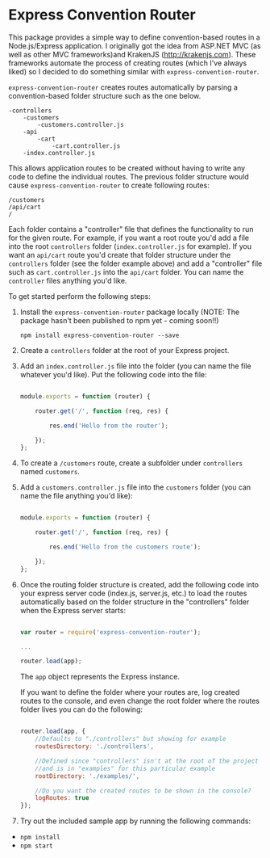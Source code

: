 # Express Convention Router

This package provides a simple way to define convention-based routes in a Node.js/Express application. I originally got the idea from ASP.NET MVC (as well as other MVC frameworks)and KrakenJS (http://krakenjs.com). These frameworks automate the process of creating routes (which I've always liked) so I decided to do something similar with `express-convention-router`.

`express-convention-router` creates routes automatically by parsing a convention-based folder structure such as the one below. 

```
-controllers
    -customers
        -customers.controller.js
    -api
        -cart
            -cart.controller.js
    -index.controller.js
```

This allows application routes to be created without having to write any code to define the individual routes. The previous folder structure would cause `express-convention-router` to create following routes:

```
/customers
/api/cart
/
```

Each folder contains a "controller" file that defines the functionality to run for the given route. For example, if you want a root route you'd add a file into the root `controllers` folder (`index.controller.js` for example). If you want an `api/cart` route you'd create that folder structure under the `controllers` folder (see the folder example above) and add a "controller" file such as `cart.controller.js` into the `api/cart` folder. You can name the `controller` files anything you'd like.

To get started perform the following steps:

1. Install the `express-convention-router` package locally (NOTE: The package hasn't been published to npm yet - coming soon!!)

    `npm install express-convention-router --save`

1. Create a `controllers` folder at the root of your Express project.

1. Add an `index.controller.js` file into the folder (you can name the file whatever you'd like). Put the following code into the file:

    ```JavaScript

    module.exports = function (router) {

        router.get('/', function (req, res) {

            res.end('Hello from the router');

        });
    };

    ```

1. To create a `/customers` route, create a subfolder under `controllers` named `customers`.

1. Add a `customers.controller.js` file into the `customers` folder (you can name the file anything you'd like):

    ```JavaScript

    module.exports = function (router) {

        router.get('/', function (req, res) {

            res.end('Hello from the customers route');

        });
    };

    ```

1. Once the routing folder structure is created, add the following code into your express server code (index.js, server.js, etc.) to load the routes automatically based on the
folder structure in the "controllers" folder when the Express server starts:

    ```JavaScript

    var router = require('express-convention-router');

    ...

    router.load(app);

    ```

    The `app` object represents the Express instance.

    If you want to define the folder where your routes are, log created routes to the console, 
    and even change the root folder where the routes folder lives you can do the following:

    ```JavaScript

    router.load(app, {
        //Defaults to "./controllers" but showing for example
        routesDirectory: './controllers', 

        //Defined since "controllers" isn't at the root of the project
        //and is in "examples" for this particular example
        rootDirectory: './examples/',

        //Do you want the created routes to be shown in the console?
        logRoutes: true 
    });

    ```


1. Try out the included sample app by running the following commands:
* `npm install`
* `npm start`
